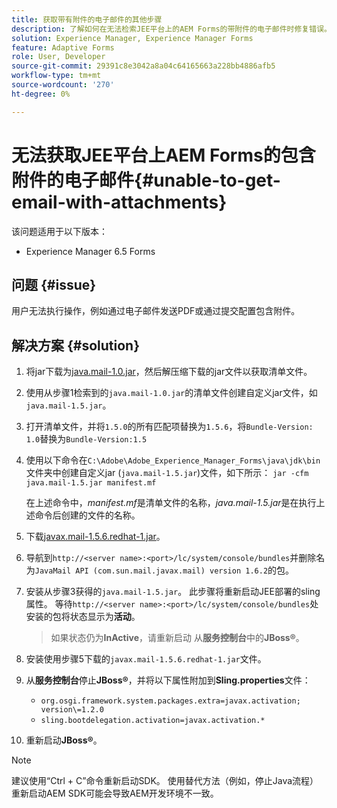 ```yaml
---
title: 获取带有附件的电子邮件的其他步骤
description: 了解如何在无法检索JEE平台上的AEM Forms的带附件的电子邮件时修复错误。
solution: Experience Manager, Experience Manager Forms
feature: Adaptive Forms
role: User, Developer
source-git-commit: 29391c8e3042a8a04c64165663a228bb4886afb5
workflow-type: tm+mt
source-wordcount: '270'
ht-degree: 0%

---
```


# 无法获取JEE平台上AEM Forms的包含附件的电子邮件{#unable-to-get-email-with-attachments}

该问题适用于以下版本：

* Experience Manager 6.5 Forms

## 问题 {#issue}

用户无法执行操作，例如通过电子邮件发送PDF或通过提交配置包含附件。

## 解决方案 {#solution}

1. 将jar下载为[java.mail-1.0.jar](/help/forms/using/java.mail-1.0.jar)，然后解压缩下载的jar文件以获取清单文件。

1. 使用从步骤1检索到的`java.mail-1.0.jar`的清单文件创建自定义jar文件，如`java.mail-1.5.jar`。

1. 打开清单文件，并将`1.5.0`的所有匹配项替换为`1.5.6`，将`Bundle-Version: 1.0`替换为`Bundle-Version:1.5`

1. 使用以下命令在`C:\Adobe\Adobe_Experience_Manager_Forms\java\jdk\bin`文件夹中创建自定义jar (`java.mail-1.5.jar`)文件，如下所示：
   `jar -cfm java.mail-1.5.jar manifest.mf`

   在上述命令中，*manifest.mf*&#x200B;是清单文件的名称，*java.mail-1.5.jar*&#x200B;是在执行上述命令后创建的文件的名称。

1. 下载[javax.mail-1.5.6.redhat-1.jar](https://mvnrepository.com/artifact/com.sun.mail/javax.mail/1.5.6.redhat-1)。

1. 导航到`http://<server name>:<port>/lc/system/console/bundles`并删除名为`JavaMail API (com.sun.mail.javax.mail) version 1.6.2`的包。

1. 安装从步骤3获得的`java.mail-1.5.jar`。 此步骤将重新启动JEE部署的sling属性。 等待`http://<server name>:<port>/lc/system/console/bundles`处安装的包将状态显示为&#x200B;**活动**。

   >如果状态仍为&#x200B;**InActive**，请重新启动   从&#x200B;**服务控制台**&#x200B;中的&#x200B;**JBoss®**。


1. 安装使用步骤5下载的`javax.mail-1.5.6.redhat-1.jar`文件。

1. 从&#x200B;**服务控制台**&#x200B;停止&#x200B;**JBoss®**，并将以下属性附加到&#x200B;**Sling.properties**&#x200B;文件：
   * `org.osgi.framework.system.packages.extra=javax.activation; version\=1.2.0`
   * `sling.bootdelegation.activation=javax.activation.*`

1. 重新启动&#x200B;**JBoss®**。

>[!NOTE]
>
> 建议使用“Ctrl + C”命令重新启动SDK。 使用替代方法（例如，停止Java流程）重新启动AEM SDK可能会导致AEM开发环境不一致。
